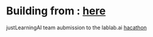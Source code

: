 # Building from : [here](https://github.com/openai/openai-quickstart-python)  

justLearningAI team aubmission to the lablab.ai [hacathon](https://lablab.ai/event/chatgpt-api-and-whisper-api-global-hackathon)
